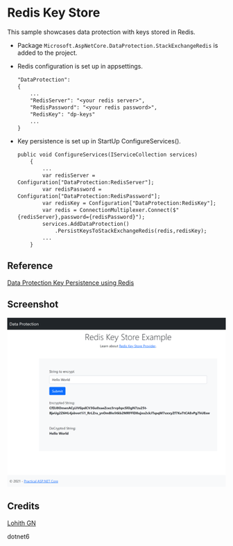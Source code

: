 Redis Key Store
========

This sample showcases data protection with keys stored in Redis.

* Package `Microsoft.AspNetCore.DataProtection.StackExchangeRedis` is added to the project.

* Redis configuration is set up in appsettings.
    ```
    "DataProtection": 
    {
        ...
        "RedisServer": "<your redis server>",
        "RedisPassword": "<your redis password>",
        "RedisKey": "dp-keys"
        ...
    }
    ```

* Key persistence is set up in StartUp ConfigureServices().
    ```
    public void ConfigureServices(IServiceCollection services)
        {
            ...
            var redisServer = Configuration["DataProtection:RedisServer"];
            var redisPassword = Configuration["DataProtection:RedisPassword"];
            var redisKey = Configuration["DataProtection:RedisKey"];
            var redis = ConnectionMultiplexer.Connect($"{redisServer},password={redisPassword}");
            services.AddDataProtection()
                .PersistKeysToStackExchangeRedis(redis,redisKey);
            ...
        }
    ```

## Reference
[Data Protection Key Persistence using Redis](https://docs.microsoft.com/en-us/aspnet/core/security/data-protection/implementation/key-storage-providers?view=aspnetcore-5.0&tabs=visual-studio#redis)

## Screenshot
<img src="assets/main-page.png">

## Credits
[Lohith GN](https://github.com/lohithgn)

dotnet6